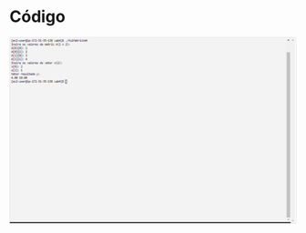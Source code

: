 # Código

![Texto Alternativo](https://github.com/Neto-Sciamarelli/SO/blob/main/Lab4/TesteLab4.PNG)
